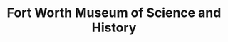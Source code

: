 ---
layout: repo
title: "Fort Worth Museum of Science and History"
id: 16771
permalink: repos/16771/
---